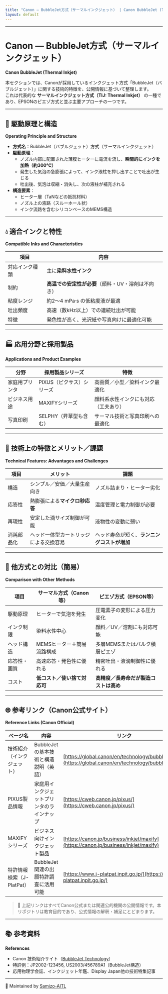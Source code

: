 ```yaml
---
title: "Canon — BubbleJet方式（サーマルインクジェット） | Canon BubbleJet (Thermal Inkjet)"
layout: default
---
```


---

# Canon — BubbleJet方式（サーマルインクジェット）  
**Canon BubbleJet (Thermal Inkjet)**

本セクションでは、Canonが採用しているインクジェット方式「BubbleJet（バブルジェット）」に関する技術的特徴を、公開情報に基づいて整理します。  
これは代表的な **サーマルインクジェット方式（TIJ: Thermal Inkjet）** の一種であり、EPSONのピエゾ方式と並ぶ主要アプローチの一つです。

---

## 🔧 駆動原理と構造  
**Operating Principle and Structure**

- **方式名**：BubbleJet（バブルジェット）方式（サーマルインクジェット）  
- **駆動原理**：  
  - ノズル内部に配置された薄膜ヒーターに電流を流し、**瞬間的にインクを加熱（約300℃）**  
  - 発生した気泡の急膨張によって、インク液柱を押し出すことで吐出が生じる  
  - 吐出後、気泡は収縮・消失し、次の液柱が補充される
- **構造要素**：  
  - ヒーター層（TaNなどの抵抗材料）  
  - ノズル上の液路（スルーホール状）  
  - インク流路を含むシリコンベースのMEMS構造

---

## 💧 適合インクと特性  
**Compatible Inks and Characteristics**

| 項目               | 内容                                      |
|--------------------|-------------------------------------------|
| 対応インク種類     | 主に**染料水性インク**                     |
| 制約               | **高温での安定性が必要**（顔料・UV・溶剤は不向き） |
| 粘度レンジ         | 約2〜4 mPa·s の低粘度液が最適               |
| 吐出頻度           | 高速（数kHz以上）での連続吐出が可能         |
| 特徴               | 発色性が高く、光沢紙や写真向けに最適化可能   |

---

## 🏭 応用分野と採用製品  
**Applications and Product Examples**

| 分野         | 採用製品シリーズ           | 特徴                                  |
|--------------|----------------------------|----------------------------------------|
| 家庭用プリンタ | PIXUS（ピクサス）シリーズ   | 高画質／小型／染料インク最適化         |
| ビジネス用途   | MAXIFYシリーズ              | 顔料系水性インクにも対応（工夫あり）    |
| 写真印刷       | SELPHY（昇華型も含む）       | サーマル技術と写真印刷への最適化       |

---

## 📐 技術上の特徴とメリット／課題  
**Technical Features: Advantages and Challenges**

| 項目       | メリット                                     | 課題                                        |
|------------|----------------------------------------------|---------------------------------------------|
| 構造       | シンプル／安価／大量生産向き                 | ノズル詰まり・ヒーター劣化                  |
| 応答性     | 熱膨張による**マイクロ秒応答**               | 温度管理と電力制御が必要                    |
| 再現性     | 安定した滴サイズ制御が可能                   | 液物性の変動に弱い                           |
| 消耗部品化 | ヘッド一体型カートリッジによる交換容易       | ヘッド寿命が短く、**ランニングコストが増加** |

---

## 🧭 他方式との対比（簡易）  
**Comparison with Other Methods**

| 項目         | サーマル方式（Canon等）       | ピエゾ方式（EPSON等）                     |
|--------------|-------------------------------|--------------------------------------------|
| 駆動原理     | ヒーターで気泡を発生           | 圧電素子の変形による圧力変化               |
| インク制限   | 染料水性中心                   | 顔料／UV／溶剤にも対応可能                 |
| ヘッド構造   | MEMSヒーター＋簡易流路構成     | 多層MEMSまたはバルク積層ピエゾ              |
| 応答性・画質 | 高速応答・発色性に優れる       | 精密吐出・液滴制御性に優れる                |
| コスト       | **低コスト／使い捨て対応可**   | **高精度／長寿命だが製造コストは高め**     |

---

## 🌐 参考リンク（Canon公式サイト）  
**Reference Links (Canon Official)**

| ページ名 | 内容 | リンク |
|----------|------|--------|
| 技術紹介（インクジェット） | BubbleJetの基本技術と構造説明（英語） | [https://global.canon/en/technology/bubblejet.html](https://global.canon/en/technology/bubblejet.html) |
| PIXUS製品情報 | 家庭用インクジェットプリンタのラインナップ | [https://cweb.canon.jp/pixus/](https://cweb.canon.jp/pixus/) |
| MAXIFYシリーズ | ビジネス向けインクジェット製品 | [https://canon.jp/business/inkjet/maxify](https://canon.jp/business/inkjet/maxify) |
| 特許情報検索（J-PlatPat） | BubbleJet関連の出願特許調査に活用可能 | [https://www.j-platpat.inpit.go.jp/](https://www.j-platpat.inpit.go.jp/) |

> 🔗 上記リンクはすべてCanon公式または関連公的機関の公開情報です。本リポジトリは教育目的であり、公式情報の解釈・補足にとどまります。

---

## 📚 参考資料  
**References**

- Canon 技術紹介サイト（[BubbleJet Technology](https://global.canon/en/technology/bubblejet.html)）  
- 特許例：JP2002-123456, US2003/456789A1（BubbleJet構造）  
- 応用物理学会誌、インクジェット年鑑、Display Japan他の技術特集記事  

---

📁 Maintained by [Samizo-AITL](https://samizo-aitl.github.io)
